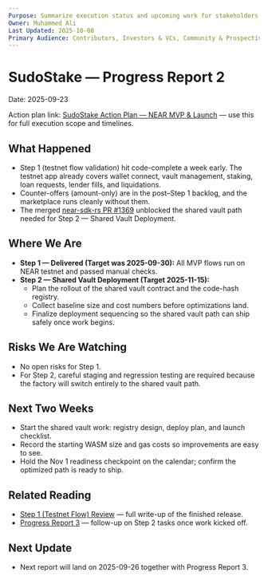 ```yaml
---
Purpose: Summarize execution status and upcoming work for stakeholders.
Owner: Muhammed Ali
Last Updated: 2025-10-08
Primary Audience: Contributors, Investors & VCs, Community & Prospective Users
---
```


# SudoStake — Progress Report 2

Date: 2025-09-23

Action plan link: [SudoStake Action Plan — NEAR MVP & Launch](./sudostake-action-plan-near-mvp.md) — use this for full execution scope and timelines.

## What Happened
- Step 1 (testnet flow validation) hit code-complete a week early. The testnet app already covers wallet connect, vault management, staking, loan requests, lender fills, and liquidations.
- Counter-offers (amount-only) are in the post–Step 1 backlog, and the marketplace runs cleanly without them.
- The merged [near-sdk-rs PR #1369](https://github.com/near/near-sdk-rs/pull/1369) unblocked the shared vault path needed for Step 2 — Shared Vault Deployment.

## Where We Are
- **Step 1 — Delivered (Target was 2025-09-30):** All MVP flows run on NEAR testnet and passed manual checks.
- **Step 2 — Shared Vault Deployment (Target 2025-11-15):**
  - Plan the rollout of the shared vault contract and the code-hash registry.
  - Collect baseline size and cost numbers before optimizations land.
  - Finalize deployment sequencing so the shared vault path can ship safely once work begins.

## Risks We Are Watching
- No open risks for Step 1.
- For Step 2, careful staging and regression testing are required because the factory will switch entirely to the shared vault path.

## Next Two Weeks
- Start the shared vault work: registry design, deploy plan, and launch checklist.
- Record the starting WASM size and gas costs so improvements are easy to see.
- Hold the Nov 1 readiness checkpoint on the calendar; confirm the optimized path is ready to ship.

## Related Reading
- [Step 1 (Testnet Flow) Review](./sudostake-m1-progress.md) — full write-up of the finished release.
- [Progress Report 3](./progress-report-3.md) — follow-up on Step 2 tasks once work kicked off.

## Next Update
- Next report will land on 2025-09-26 together with Progress Report 3.
